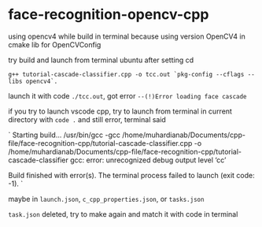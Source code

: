 # face-recognition-opencv-cpp

using opencv4 while build in terminal because using version OpenCV4 in cmake lib for OpenCVConfig

try build and launch from terminal ubuntu after setting cd

``g++ tutorial-cascade-classifier.cpp -o tcc.out `pkg-config --cflags --libs opencv4`.``

launch it with code `./tcc.out`, got error `--(!)Error loading face cascade`

if you try to launch vscode cpp, try to launch from terminal in current directory with `code .`
and still error, terminal said

`
Starting build...
/usr/bin/gcc -gcc /home/muhardianab/Documents/cpp-file/face-recognition-cpp/tutorial-cascade-classifier.cpp -o /home/muhardianab/Documents/cpp-file/face-recognition-cpp/tutorial-cascade-classifier
gcc: error: unrecognized debug output level ‘cc’

Build finished with error(s).
The terminal process failed to launch (exit code: -1).
`

maybe in `launch.json`, `c_cpp_properties.json`, or `tasks.json`

`task.json` deleted, try to make again and match it with code in terminal
